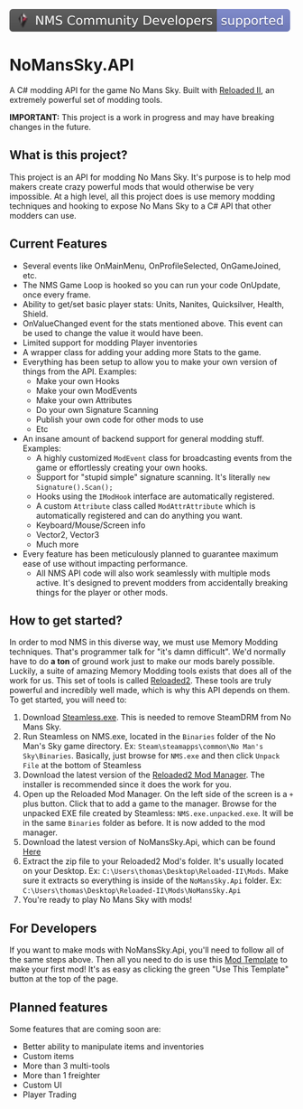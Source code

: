 [![Supported by the No Man's Sky Community Developers & Designers](https://raw.githubusercontent.com/NMSCD/About/master/badge/purple.svg)](https://github.com/NMSCD)

# NoMansSky.API

A C# modding API for the game No Mans Sky.
Built with [Reloaded II](https://github.com/Reloaded-Project), an extremely powerful set of modding tools.

**IMPORTANT:**
This project is a work in progress and may have breaking changes in the future.

## What is this project?
This project is an API for modding No Mans Sky. It's purpose is to help mod makers create crazy powerful mods that would otherwise be very impossible. At a high level, all this project does is use memory modding techniques and hooking to expose No Mans Sky to a C# API that other modders can use.

## Current Features
- Several events like OnMainMenu, OnProfileSelected, OnGameJoined, etc.
- The NMS Game Loop is hooked so you can run your code OnUpdate, once every frame.
- Ability to get/set basic player stats: Units, Nanites, Quicksilver, Health, Shield.
- OnValueChanged event for the stats mentioned above. This event can be used to change the value it would have been.
- Limited support for modding Player inventories
- A wrapper class for adding your adding more Stats to the game.
- Everything has been setup to allow you to make your own version of things from the API. Examples:
   - Make your own Hooks
   - Make your own ModEvents
   - Make your own Attributes
   - Do your own Signature Scanning
   - Publish your own code for other mods to use
   - Etc
- An insane amount of backend support for general modding stuff. Examples:
   - A highly customized ``ModEvent`` class for broadcasting events from the game or effortlessly creating your own hooks.
   - Support for "stupid simple" signature scanning. It's literally ``new Signature().Scan();``
   - Hooks using the ``IModHook`` interface are automatically registered.
   - A custom ``Attribute`` class called ``ModAttrAttribute`` which is automatically registered and can do anything you want.
   - Keyboard/Mouse/Screen info
   - Vector2, Vector3
   - Much more
- Every feature has been meticulously planned to guarantee maximum ease of use without impacting performance.
   - All NMS API code will also work seamlessly with multiple mods active. It's designed to prevent modders from accidentally breaking things for the player or other mods.

## How to get started?
In order to mod NMS in this diverse way, we must use Memory Modding techniques. That's programmer talk for "it's damn difficult". We'd normally have to do **a ton** of ground work just to make our mods barely possible. Luckily, a suite of amazing Memory Modding tools exists that does all of the work for us. This set of tools is called [Reloaded2](https://github.com/Reloaded-Project). These tools are truly powerful and incredibly well made, which is why this API depends on them. To get started, you will need to:

1. Download [Steamless.exe](https://github.com/atom0s/Steamless/releases/latest). This is needed to remove SteamDRM from No Mans Sky.
2. Run Steamless on NMS.exe, located in the ``Binaries`` folder of the No Man's Sky game directory. Ex: ``Steam\steamapps\common\No Man's Sky\Binaries``. Basically, just browse for ``NMS.exe`` and then click ``Unpack File`` at the bottom of Steamless
4. Download the latest version of the [Reloaded2 Mod Manager](https://github.com/Reloaded-Project/Reloaded-II/releases/latest). The installer is recommended since it does the work for you.
5. Open up the Reloaded Mod Manager. On the left side of the screen is a ``+`` plus button. Click that to add a game to the manager. Browse for the unpacked EXE file created by Steamless: ``NMS.exe.unpacked.exe``. It will be in the same ``Binaries`` folder as before. It is now added to the mod manager.
6. Download the latest version of NoMansSky.Api, which can be found [Here](https://github.com/gurrenm3/NoMansSky.Api/releases/latest)
7. Extract the zip file to your Reloaded2 Mod's folder. It's usually located on your Desktop. Ex: ``C:\Users\thomas\Desktop\Reloaded-II\Mods``. Make sure it extracts so everything is inside of the ``NoMansSky.Api`` folder. Ex: ``C:\Users\thomas\Desktop\Reloaded-II\Mods\NoMansSky.Api``
8. You're ready to play No Mans Sky with mods!

## For Developers
If you want to make mods with NoMansSky.Api, you'll need to follow all of the same steps above. Then all you need to do is use this [Mod Template](https://github.com/gurrenm3/NoMansSky.ModTemplate) to make your first mod! It's as easy as clicking the green "Use This Template" button at the top of the page.

## Planned features
Some features that are coming soon are:

- Better ability to manipulate items and inventories
- Custom items
- More than 3 multi-tools
- More than 1 freighter
- Custom UI
- Player Trading
